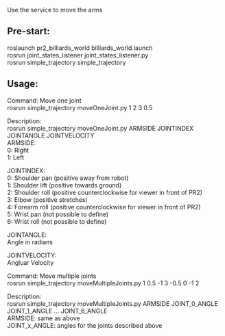 Use the service to move the arms  

Pre-start:  
---------  
roslaunch pr2_billiards_world billiards_world.launch  
rosrun joint_states_listener joint_states_listener.py  
rosrun simple_trajectory simple_trajectory  

Usage:  
-----  
Command: Move one joint  
rosrun simple_trajectory moveOneJoint.py 1 2 3 0.5  
  
Description:  
rosrun simple_trajectory moveOneJoint.py ARMSIDE JOINTINDEX JOINTANGLE JOINTVELOCITY   
ARMSIDE:  
0: Right  
1: Left  
  
JOINTINDEX:  
0: Shoulder pan (positive away from robot)  
1: Shoulder lift (positive towards ground)  
2: Shoulder roll (positive counterclockwise for viewer in front of PR2)  
3: Elbow (positive stretches)  
4: Forearm roll (positive counterclockwise for viewer in front of PR2)  
5: Wrist pan (not possible to define)  
6: Wrist roll (not possible to define)  


JOINTANGLE:   
Angle in radians  

JOINTVELOCITY:  
Angluar Velocity  


Command: Move multiple joints  
rosrun simple_trajectory moveMultipleJoints.py 1 0.5 -1 3 -0.5 0 -1 2  

Description:  
rosrun simple_trajectory moveMultipleJoints.py ARMSIDE JOINT_0_ANGLE JOINT_1_ANGLE ... JOINT_6_ANGLE  
ARMSIDE: same as above  
JOINT_x_ANGLE: angles for the joints described above  
